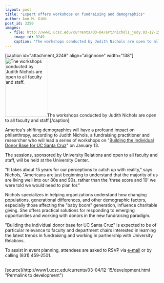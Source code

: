 ```yaml
---
layout: post
title: "Expert offers workshops on fundraising and demographics"
author: Ann M. Gibb
post_id: 3250
images:
  - file: http://www1.ucsc.edu/currents/03-04/art/nichols_judy.03-12-15.138.jpg
    image_id: 3249
    caption: "The workshops conducted by Judith Nichols are open to all faculty and staff."
---
```


[caption id="attachment_3249" align="alignnone" width="138"]<a href="http://localhost/mysite/wp-content/uploads/2003/12/nichols_judy.03-12-15.138.jpg"><img class="size-full wp-image-3249" src="http://localhost/mysite/wp-content/uploads/2003/12/nichols_judy.03-12-15.138.jpg" alt="The workshops conducted by Judith Nichols are open to all faculty and staff." width="138" height="192" /></a>The workshops conducted by Judith Nichols are open to all faculty and staff.[/caption]
<p>
  America's shifting demographics will have a profound impact on philanthropy, according to Judith Nichols, a fundraising practitioner and researcher who will lead a series of workshops on "<a href="http://urelations.ucsc.edu/nichols-agenda.html">Building the Individual Donor Base for UC Santa Cruz</a>" on January 13.
</p>
<p>
  The sessions, sponsored by University Relations and open to all faculty and staff, will be held at the University Center.<br>
</p>
<p>
  "It takes about 15 years for our perceptions to catch up with reality," says Nichols, "Americans are just beginning to understand that the majority of us are living well into our 80s and 90s, rather than the 'three score and 10' we were told we would need to plan for."<br>
</p>
<p>
  Nichols specializes in helping organizations understand how changing populations, generational differences, and other demographic factors, especially those affecting the "baby boom" generation, influence charitable giving. She offers practical solutions for responding to emerging opportunities and working with donors in the new fundraising paradigm.<br>
</p>
<p>
  "Building the individual donor base for UC Santa Cruz" is expected to be of particular relevance to faculty and department chairs interested in learning the latest trends in fundraising and working in partnership with University Relations.
</p>
<p>
  To assist in event planning, attendees are asked to RSVP via <a href="mailto:urrecept@ucsc.edu">e-mail</a> or by calling (831) 459-2501.<br>
  <br>
</p>
[source](http://www1.ucsc.edu/currents/03-04/12-15/development.html "Permalink to development")
